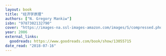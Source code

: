 ```yaml
---
layout: book
title: "经济学原理"
authors: ["N. Gregory Mankiw"]
isbn: "9787302132790"
cover: "https://images-na.ssl-images-amazon.com/images/S/compressed.photo.goodreads.com/books/1643713028i/13055715.jpg"
year: 2006
external_links:
  goodreads: https://www.goodreads.com/book/show/13055715
date_read: "2018-07-16"
---
```

